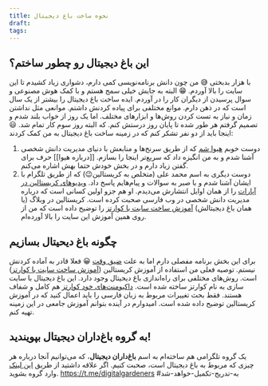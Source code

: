 ```yaml
---
title: نحوه ساخت باغ دیجیتال
draft: 
tags:
---
```

## این باغ دیجیتال رو چطور ساختم؟
با هزار بدبختی 😅
من چون دانش برنامه‌نویسی کمی دارم، دشواری زیاد کشیدم تا این سایت را بالا آوردم. 😁 البته به جایش خیلی سمج هستم و با کمک هوش مصنوعی و سوال پرسیدن از دیگران کار را در آوردم.
ایده ساخت باغ دیجیتال را بیشتر از یک سال است که در ذهن دارم. موانع مختلفی برای پیاده کردنش داشتم. موانعی مثل نداشتن زمان و نیاز به تست کردن روش‌ها و ابزارهای مختلف. اما یک روز از خواب بلند شدم و تصمیم گرفتم هر طور شده تا پایان روز درستش کنم. که البته روز سوم کار تمام شد. 😃
اینجا باید از دو نفر تشکر کنم که در زمینه ساخت باغ دیجیتال به من کمک کردند: 
1. دوست خوبم [هیوا شم](https://motamem.org/profile/313/) که از طریق سرنخ‌ها و منابعش با دنیای مدیریت دانش شخصی آشنا شدم و به من انگیزه داد که سریع‌تر اینجا را بسازم. [[درباره هیوا]] حرف برای گفتن زیاد دارم و در بخش خودش حتما بهش اشاره می‌کنم.
2. دوست دیگری به اسم محمد‌ علی (متخلص به کریستالین😉) که از طریق تلگرام با ایشان آشنا شدم و با صبر به سوالات و پیام‌هایم پاسخ داد. [ویدیوهای کریستالین در آپارات](https://www.aparat.com/Crystalline) را از همان اوایل انتشارش می‌دیدم. او هم جزو اولین کسانی است که درباره مدیریت دانش شخصی در وب فارسی صحبت کرده است. کریستالین در وبلاگ (یا همان باغ دیجیتالش) [آموزش ساخت سایت با کوارتز](https://blog.eledah.ir/projects/pkm/%D8%A7%D8%B2-%DB%8C%D8%A7%D8%AF%D8%AF%D8%A7%D8%B4%D8%AA-%D8%A8%D9%87-%D8%B3%D8%A7%DB%8C%D8%AA-%D8%A8%D8%A7-%DA%A9%D9%88%D8%A7%D8%B1%D8%AA%D8%B2#%DB%B4-%DA%AF%D8%B0%D8%A7%D8%B4%D8%AA%D9%86-%D9%85%D8%AD%D8%AA%D9%88%D8%A7-%D8%B1%D9%88%DB%8C-%DA%A9%D9%88%D8%A7%D8%B1%D8%AA%D8%B2-%D9%88-%D9%81%D8%A7%D8%B1%D8%B3%DB%8C%D8%B3%D8%A7%D8%B2%DB%8C) را توضیح داده است که من از روی همین آموزش این سایت را بالا آورده‌ام.
## چگونه باغ دیحیتال بسازیم
برای این بخش برنامه مفصلی دارم اما به علت [ضیق وقت](https://abadis.ir/fatofa/%D8%B6%DB%8C%D9%82-%D9%88%D9%82%D8%AA/) 😀 فعلا قادر به آماده کردنش نیستم. توصیه فعلی من استفاده از آموزش کریستالین ([آموزش ساخت سایت با کوارتز](https://blog.eledah.ir/projects/pkm/%D8%A7%D8%B2-%DB%8C%D8%A7%D8%AF%D8%AF%D8%A7%D8%B4%D8%AA-%D8%A8%D9%87-%D8%B3%D8%A7%DB%8C%D8%AA-%D8%A8%D8%A7-%DA%A9%D9%88%D8%A7%D8%B1%D8%AA%D8%B2#%DB%B4-%DA%AF%D8%B0%D8%A7%D8%B4%D8%AA%D9%86-%D9%85%D8%AD%D8%AA%D9%88%D8%A7-%D8%B1%D9%88%DB%8C-%DA%A9%D9%88%D8%A7%D8%B1%D8%AA%D8%B2-%D9%88-%D9%81%D8%A7%D8%B1%D8%B3%DB%8C%D8%B3%D8%A7%D8%B2%DB%8C)) است. 
روش‌های مختلفی برای راه‌اندازی باغ دیحیتال وجود دارد. این باغ دیجیتال با سایت سازی به نام کوارتز ساخته شده است. [داکیومنت‌های خود کوارتز](<[آموزش ساخت سایت با کوارتز](https://blog.eledah.ir/projects/pkm/%D8%A7%D8%B2-%DB%8C%D8%A7%D8%AF%D8%AF%D8%A7%D8%B4%D8%AA-%D8%A8%D9%87-%D8%B3%D8%A7%DB%8C%D8%AA-%D8%A8%D8%A7-%DA%A9%D9%88%D8%A7%D8%B1%D8%AA%D8%B2#%DB%B4-%DA%AF%D8%B0%D8%A7%D8%B4%D8%AA%D9%86-%D9%85%D8%AD%D8%AA%D9%88%D8%A7-%D8%B1%D9%88%DB%8C-%DA%A9%D9%88%D8%A7%D8%B1%D8%AA%D8%B2-%D9%88-%D9%81%D8%A7%D8%B1%D8%B3%DB%8C%D8%B3%D8%A7%D8%B2%DB%8C>) هم کامل و شفاف هستند. فقط بحث تغییرات مربوط به زبان فارسی را باید اعمال کنید که در آموزش کریستالین توضیح داده شده است.
امیدوارم در آینده بتوانم آموزش جامعی در این زمینه تهیه کنم.
## به گروه باغ‌داران دیجیتال بپویندید!
یک گروه تلگرامی هم ساخته‌ام به اسم **باغ‌داران دیجیتال**، که می‌توانیم آنجا درباره هر چیزی که مربوط به باغ دیجیتال است، صحبت کنیم. اگر علاقه داشتید از طریق [این لینک](https://t.me/digitalgardeners) وارد گروه بشوید.
https://t.me/digitalgardeners
#به-تدریج-تکمیل-خواهد-شد 
